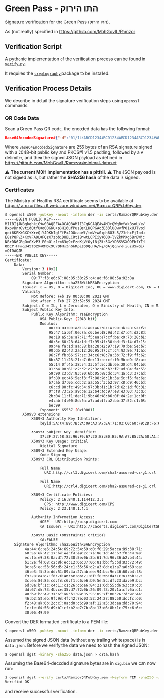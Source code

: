 # Green Pass - התו הירוק

Signature verification for the Green Pass (התו הירוק).

As (not really) specified in https://github.com/MohGovIL/Ramzor

## Verification Script

A pythonic implementation of the verification process can be found in [`verify.py`](verify.py).

It requires the [`cryptography`](https://pypi.org/project/cryptography/) package to be installed.

## Verification Process Details

We describe in detail the signature verification steps using `openssl` commands.

### QR Code Data

Scan a Green Pass QR code, the encoded data has the following format:

```json
Base64EncodedSignature#{"id":"01/IL/ABCD1234ABCD1234ABCD1234ABCD1234#ABCD1234","et":1,"ct":1,"c":"IL MOH","cn":null,"fn":null,"g":null,"f":null,"gl":null,"fl":null,"idp":null,"idl":null,"b":"0001-01-01","e":"0001-01-01","a":"0001-01-01","p":[{"idl":"0123456789","e":"2021-01-01"}]}
```

Where `Base64EncodedSignature` are 256 bytes of an RSA signature signed with a 2048-bit public key and PKCS#1 v1.5 padding, followed by a `#` delimiter, and then the signed JSON payload as defined in https://github.com/MohGovIL/Ramzor#minimal-dataset

⚠️ **The current MOH implementation has a pitfall.** ⚠️ The JSON payload is not signed as is, but rather the **SHA256 hash** of the data is signed.

### Certificates

The Ministry of Healthy RSA certificate seems to be available at https://ramzorfiles.z6.web.core.windows.net/RamzorQRPubKey.der

```bash
$ openssl x509 -pubkey -noout -inform der -in certs/RamzorQRPubKey.der -text
-----BEGIN PUBLIC KEY-----
MIIBIjANBgkqhkiG9w0BAQEFAAOCAQ8AMIIBCgKCAQEAw4MJrQWgRnYakBsoU/eV
RxpvDnrGvtidQtfU0o0OGKU+p3H16ufPusBzKLHQPGAoZB33lU8wvfP01xUJTvod
qoi6KEKXGXC+XreQ1YJDKhIglYfPxJOOcauWf/tmV+w0xph6O3L5/2JrhxEjIbdu
E8zP8FvZ+KxVFA9LOFQzX7zbbiDUBLCRtIBhwtLCPIiy960O+lVZkMPXg5BrBWjc
NBrDN62PgOxGXvP3iF0bOlz1+m63q9cFzdKqVfOyl8jZRr3GzYD8SVSXO9EbfYId
8DEP+HMmqd4StD2X6OMDc9UrBBHx3nGbRpi2D9QuHA/kq/QAjQqnrd+iuzdSwQi+
mQIDAQAB
-----END PUBLIC KEY-----
Certificate:
    Data:
        Version: 3 (0x2)
        Serial Number:
            09:77:f3:e6:67:08:85:38:25:c4:ad:f6:88:5a:02:8a
        Signature Algorithm: sha256WithRSAEncryption
        Issuer: C = US, O = DigiCert Inc, OU = www.digicert.com, CN = DigiCert SHA2 Assured ID Code Signing CA
        Validity
            Not Before: Feb 19 00:00:00 2021 GMT
            Not After : Feb 27 23:59:59 2024 GMT
        Subject: C = IL, L = Jerusalem, O = Ministry of Health, CN = Ministry of Health
        Subject Public Key Info:
            Public Key Algorithm: rsaEncryption
                RSA Public-Key: (2048 bit)
                Modulus:
                    00:c3:83:09:ad:05:a0:46:76:1a:90:1b:28:53:f7:
                    95:47:1a:6f:0e:7a:c6:be:d8:9d:42:d7:d4:d2:8d:
                    0e:18:a5:3e:a7:71:f5:ea:e7:cf:ba:c0:73:28:b1:
                    d0:3c:60:28:64:1d:f7:95:4f:30:bd:f3:f4:d7:15:
                    09:4e:fa:1d:aa:88:ba:28:42:97:19:70:be:5e:b7:
                    90:d5:82:43:2a:12:20:95:87:cf:c4:93:8e:71:ab:
                    96:7f:fb:66:57:ec:34:c6:98:7a:3b:72:f9:ff:62:
                    6b:87:11:23:21:b7:6e:13:cc:cf:f0:5b:d9:f8:ac:
                    55:14:0f:4b:38:54:33:5f:bc:db:6e:20:d4:04:b0:
                    91:b4:80:61:c2:d2:c2:3c:88:b2:f7:ad:0e:fa:55:
                    59:90:c3:d7:83:90:6b:05:68:dc:34:1a:c3:37:ad:
                    8f:80:ec:46:5e:f3:f7:88:5d:1b:3a:5c:f5:fa:6e:
                    b7:ab:d7:05:cd:d2:aa:55:f3:b2:97:c8:d9:46:bd:
                    c6:cd:80:fc:49:54:97:3b:d1:1b:7d:82:1d:f0:31:
                    0f:f8:73:26:a9:de:12:b4:3d:97:e8:e3:03:73:d5:
                    2b:04:11:f1:de:71:9b:46:98:b6:0f:d4:2e:1c:0f:
                    e4:ab:f4:00:8d:0a:a7:ad:df:a2:bb:37:52:c1:08:
                    be:99
                Exponent: 65537 (0x10001)
        X509v3 extensions:
            X509v3 Authority Key Identifier:
                keyid:5A:C4:B9:7B:2A:0A:A3:A5:EA:71:03:C0:60:F9:2D:F6:65:75:0E:58

            X509v3 Subject Key Identifier:
                87:3F:27:58:83:96:F0:67:2D:E5:E0:B5:9A:A7:B5:2A:50:A1:1E:A8
            X509v3 Key Usage: critical
                Digital Signature
            X509v3 Extended Key Usage:
                Code Signing
            X509v3 CRL Distribution Points:

                Full Name:
                  URI:http://crl3.digicert.com/sha2-assured-cs-g1.crl

                Full Name:
                  URI:http://crl4.digicert.com/sha2-assured-cs-g1.crl

            X509v3 Certificate Policies:
                Policy: 2.16.840.1.114412.3.1
                  CPS: http://www.digicert.com/CPS
                Policy: 2.23.140.1.4.1

            Authority Information Access:
                OCSP - URI:http://ocsp.digicert.com
                CA Issuers - URI:http://cacerts.digicert.com/DigiCertSHA2AssuredIDCodeSigningCA.crt

            X509v3 Basic Constraints: critical
                CA:FALSE
    Signature Algorithm: sha256WithRSAEncryption
         4a:44:6c:e6:24:56:69:72:54:59:d0:f0:29:5a:ca:89:38:71:
         68:56:6b:42:17:bd:ee:f4:e9:2c:7a:86:1d:4d:b7:f0:44:90:
         ec:fb:e9:38:0a:d7:72:38:5e:0b:3b:61:7d:96:36:b2:b4:44:
         b1:2e:fd:68:c2:8b:ec:12:66:37:06:81:bb:f5:bd:83:72:49:
         8c:e5:ec:53:56:d5:24:c1:35:56:d2:a3:8d:e1:a7:a0:69:ca:
         46:e3:f5:3b:dd:53:89:4a:27:ab:ee:94:bc:9e:46:60:b4:f8:
         f9:2a:88:87:fd:7d:46:6e:86:21:df:fe:56:d4:1c:61:6b:22:
         3c:ea:84:85:cd:fd:c6:f1:c6:e6:b9:5e:5c:df:23:da:e9:bc:
         6d:8a:bf:1c:c4:11:c1:26:c6:e6:84:21:6d:55:d6:63:c0:c3:
         dd:67:db:73:4b:ce:35:d7:72:0b:26:09:f3:20:1a:cf:6a:c1:
         98:b8:bc:48:3a:6f:a8:b1:89:35:55:85:2f:00:26:7d:9c:ee:
         46:b2:58:eb:9f:9d:4f:42:7e:03:52:24:27:88:50:dc:fc:c0:
         f2:48:ab:6b:2c:c7:0a:d0:c6:99:af:12:a5:3d:ea:dd:70:94:
         1c:fe:06:56:d9:b7:cf:b2:e7:7b:8b:13:d6:8b:1c:75:c6:6c:
         30:06:49:99
```

Convert the DER formatted certificate to a PEM file:

```bash
$ openssl x509 -pubkey -noout -inform der -in certs/RamzorQRPubKey.der > certs/RamzorQRPubKey.pem
```

Assumed the signed JSON data (without any trailing whitespace) is in `data.json`. Before we verify the data we need to hash the signed JSON:

```bash
$ openssl dgst -binary -sha256 data.json > data.hash
```

Assuming the Base64-decoded signature bytes are in `sig.bin` we can now run:

```bash
$ openssl dgst -verify certs/RamzorQRPubKey.pem -keyform PEM -sha256 -signature sig.bin data.hash
Verified OK
```

and receive successful verification.
